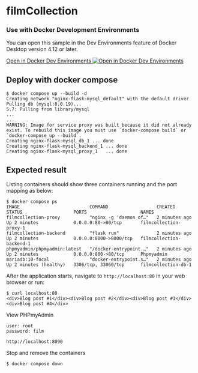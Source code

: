 # filmCollection

### Use with Docker Development Environments

You can open this sample in the Dev Environments feature of Docker Desktop version 4.12 or later.

[Open in Docker Dev Environments <img src="../open_in_new.svg" alt="Open in Docker Dev Environments" align="top"/>](https://open.docker.com/dashboard/dev-envs?url=https://github.com/docker/awesome-compose/tree/master/nginx-flask-mysql)


## Deploy with docker compose

```
$ docker compose up --build -d
Creating network "nginx-flask-mysql_default" with the default driver
Pulling db (mysql:8.0.19)...
5.7: Pulling from library/mysql
...
...
WARNING: Image for service proxy was built because it did not already exist. To rebuild this image you must use `docker-compose build` or `docker-compose up --build`.
Creating nginx-flask-mysql_db_1 ... done
Creating nginx-flask-mysql_backend_1 ... done
Creating nginx-flask-mysql_proxy_1   ... done
```

## Expected result

Listing containers should show three containers running and the port mapping as below:
```
$ docker compose ps
IMAGE                          COMMAND                  CREATED         STATUS                   PORTS                    NAMES
filmcollection-proxy           "nginx -g 'daemon of…"   2 minutes ago   Up 2 minutes             0.0.0.0:80->80/tcp       filmcollection-proxy-1
filmcollection-backend         "flask run"              2 minutes ago   Up 2 minutes             0.0.0.0:8000->8000/tcp   filmcollection-backend-1
phpmyadmin/phpmyadmin:latest   "/docker-entrypoint.…"   2 minutes ago   Up 2 minutes             0.0.0.0:800->80/tcp      Phpmyadmin
mariadb:10-focal               "docker-entrypoint.s…"   2 minutes ago   Up 2 minutes (healthy)   3306/tcp, 33060/tcp      filmcollection-db-1
```

After the application starts, navigate to `http://localhost:80` in your web browser or run:
```
$ curl localhost:80
<div>Blog post #1</div><div>Blog post #2</div><div>Blog post #3</div><div>Blog post #4</div>
```

View PHPmyAdmin
```
user: root 
password: film

http://localhost:8090

```

Stop and remove the containers
```
$ docker compose down
```
